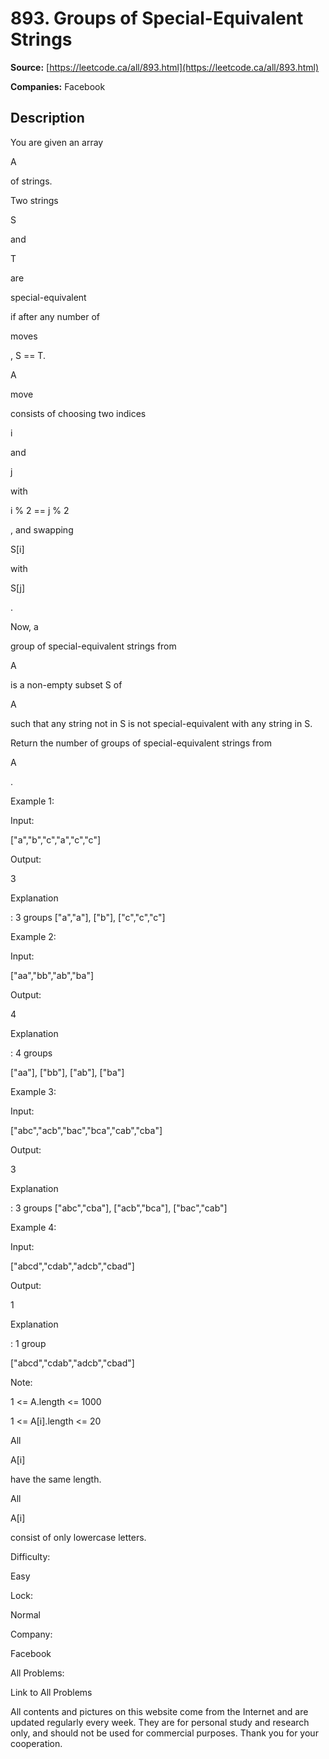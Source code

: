 # 893. Groups of Special-Equivalent Strings

**Source:** [https://leetcode.ca/all/893.html](https://leetcode.ca/all/893.html)

**Companies:** Facebook

## Description

You are given an array

A

of strings.

Two strings

S

and

T

are

special-equivalent

if
        after any number of

moves

, S == T.

A

move

consists of choosing two indices

i

and

j

with

i % 2 == j % 2

, and swapping

S[i]

with

S[j]

.

Now, a

group of special-equivalent strings from

A

is a non-empty
        subset S of

A

such that any string not in S is not special-equivalent
        with any string in S.

Return the number of groups of special-equivalent strings from

A

.

Example 1:

Input:

["a","b","c","a","c","c"]

Output:

3

Explanation

: 3 groups ["a","a"], ["b"], ["c","c","c"]

Example 2:

Input:

["aa","bb","ab","ba"]

Output:

4

Explanation

: 4 groups

["aa"], ["bb"], ["ab"], ["ba"]

Example 3:

Input:

["abc","acb","bac","bca","cab","cba"]

Output:

3

Explanation

: 3 groups ["abc","cba"], ["acb","bca"], ["bac","cab"]

Example 4:

Input:

["abcd","cdab","adcb","cbad"]

Output:

1

Explanation

: 1 group

["abcd","cdab","adcb","cbad"]

Note:

1 <= A.length <= 1000

1 <= A[i].length <= 20

All

A[i]

have the same length.

All

A[i]

consist of only lowercase letters.

Difficulty:

Easy

Lock:

Normal

Company:

Facebook

All Problems:

Link to All Problems

All contents and pictures on this website come from the Internet and are updated regularly every week. They are for personal study and research only, and should not be used for commercial purposes. Thank you for your cooperation.

